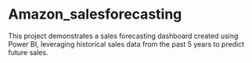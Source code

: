 # Amazon_salesforecasting
This project demonstrates a sales forecasting dashboard created using Power BI, leveraging historical sales data from the past 5 years to predict future sales.

